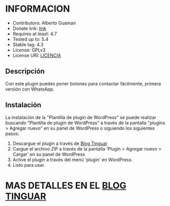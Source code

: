 # INFORMACION 

- Contributors: Alberto Guaman
- Donate link: [link](https://tinguar.com/index.php/redes-sociales/)
- Requires at least: 4.7
- Tested up to: 5.4
- Stable tag: 4.3
- License: GPLv3
- License URI: [LICENCIA](https://github.com/tinguar/social-tinguar/blob/main/LICENSE)


## Descripción

Con este plugin puedes poner botones para contactar fácilmente, primera versión con WhatsApp.

## Instalación

La instalación de la "Plantilla de plugin de WordPress" se puede realizar buscando "Plantilla de plugin de WordPress" a través de la pantalla "plugins > Agregar nuevo" en su panel de WordPress o siguiendo los siguientes pasos:

1. Descargue el plugin a través de [Blog Tinguar](https://tinguar.com/index.php/2024/04/03/plugin-wordpres-whastapp-gratis/)
2. Cargue el archivo ZIP a través de la pantalla 'Plugin > Agregar nuevo > Cargar' en su panel de WordPress
3. Active el plugin a través del menú 'plugin' en WordPress.
4. Listo para usar. 

# MAS DETALLES EN EL [BLOG TINGUAR](https://tinguar.com/index.php/2024/04/03/plugin-wordpres-whastapp-gratis/)